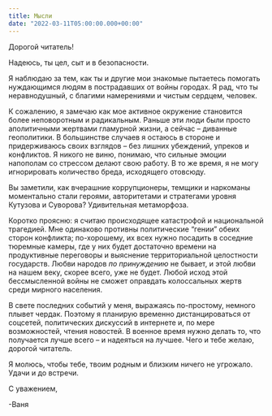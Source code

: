 ```yaml
---
title: Мысли
date: "2022-03-11T05:00:00.000+00:00"
---
```


Дорогой читатель!

Надеюсь, ты цел, сыт и в безопасности.

Я наблюдаю за тем, как ты и другие мои знакомые пытаетесь помогать нуждающимся людям в пострадавших от войны городах. Я рад, что ты неравнодушный, с благими намерениями и чистым сердцем, человек.

К сожалению, я замечаю как мое активное окружение становится более неповоротным и радикальным. Раньше эти люди были просто аполитичными жертвами гламурной жизни, а сейчас – диванные геополитики. В большинстве случаев я остаюсь в стороне и придерживаюсь своих взглядов – без лишних убеждений, упреков и конфликтов. Я никого не виню, понимаю, что сильные эмоции напополам со стрессом делают свою работу. В то же время, я не могу игнорировать количество бреда, исходящего отовсюду.

Вы заметили, как вчерашние коррупционеры, темщики и наркоманы моментально стали героями, авторитетами и стратегами уровня Кутузова и Суворова? Удивительная метаморфоза.

Коротко проясню: я считаю происходящее катастрофой и национальной трагедией. Мне одинаково противны политические “гении” обеих сторон конфликта; по-хорошему, их всех нужно посадить в соседние тюремные камеры, где у них будет достаточно времени на продуктивные переговоры и выяснение территориальной целостности государств. Любви народов _по принуждению_ не бывает, и этой любви на нашем веку, скорее всего, уже не будет. Любой исход этой бессмысленной войны не сможет оправдать колоссальных жертв среди мирного населения.

В свете последних событий у меня, выражаясь по-простому, немного плывет чердак. Поэтому я планирую временно дистанцироваться от соцсетей, политических дискуссий в интернете и, по мере возможностей, чтения новостей. В военное время нужно делать то, что получается лучше всего – и надеяться на лучшее. Чего и тебе желаю, дорогой читатель.

Я молюсь, чтобы тебе, твоим родным и близким ничего не угрожало. Удачи и до встречи.

С уважением,

-Ваня
